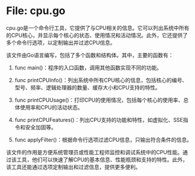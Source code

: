 # File: cpu.go

cpu.go是一个命令行工具，它提供了与CPU相关的信息。它可以列出系统中所有的CPU核心，并显示每个核心的状态、使用情况和活动情况。此外，它还提供了多个命令行选项，以定制输出并过滤CPU信息。

该文件由Go语言编写，包括了多个函数和结构体。其中，主要的函数有：

1. func main()：程序的入口函数，调用其他函数实现不同的功能。

2. func printCPUInfo()：列出系统中所有CPU核心的信息，包括核心的编号、型号、频率、逻辑处理器的数量、缓存大小和CPU支持的特性。

3. func printCPUUsage()：打印CPU的使用情况，包括每个核心的使用率、总体使用率和CPU的活动状态。

4. func printCPUFeatures()：列出CPU支持的功能和特性，如虚拟化、SSE指令和安全加固等。

5. func applyFilter()：根据命令行选项过滤CPU信息，只输出符合条件的信息。

该文件的作用是方便系统管理员或性能工程师监控和调试系统中的CPU性能。通过该工具，他们可以快速了解CPU的基本信息、性能瓶颈和支持的特性。此外，该工具还能通过选项定制输出和过滤信息，提供更多便利。

